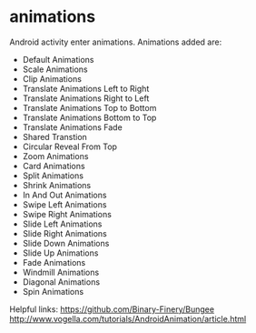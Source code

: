# animations
Android activity enter animations. 
Animations added are:

* Default Animations
* Scale Animations
* Clip Animations
* Translate Animations Left to Right
* Translate Animations Right to Left
* Translate Animations Top to Bottom
* Translate Animations Bottom to Top
* Translate Animations Fade
* Shared Transtion 
* Circular Reveal From Top 
* Zoom Animations
* Card Animations
* Split Animations
* Shrink Animations
* In And Out Animations
* Swipe Left Animations
* Swipe Right Animations
* Slide Left Animations
* Slide Right Animations
* Slide Down Animations
* Slide Up Animations
* Fade Animations
* Windmill Animations
* Diagonal Animations
* Spin Animations


Helpful links:
https://github.com/Binary-Finery/Bungee
http://www.vogella.com/tutorials/AndroidAnimation/article.html
